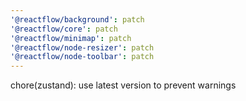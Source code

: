 ```yaml
---
'@reactflow/background': patch
'@reactflow/core': patch
'@reactflow/minimap': patch
'@reactflow/node-resizer': patch
'@reactflow/node-toolbar': patch
---
```


chore(zustand): use latest version to prevent warnings
